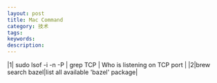 ```yaml
---
layout: post
title: Mac Command
category: 技术
tags: 
keywords: 
description: 
---
```




|1| sudo lsof -i -n -P \| grep TCP | Who is listening on TCP port |
|2|brew search bazel|list all available 'bazel' package|


